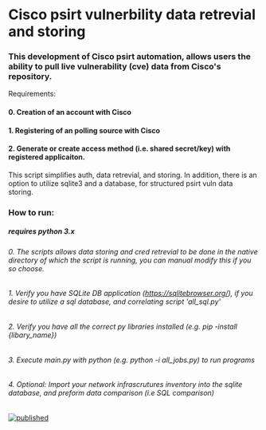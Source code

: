 # Cisco psirt vulnerbility data retrevial and storing
### This development of Cisco psirt automation, allows users the ability to pull live vulnerability (cve) data from Cisco's repository.

Requirements:
#### 0. Creation of an account with Cisco
#### 1. Registering of an polling source with Cisco 
#### 2. Generate or create access method (i.e. shared secret/key) with registered applicaiton.

This script simplifies auth, data retrevial, and storing. 
In addition, there is an option to utilize sqlite3 and a database, for structured psirt vuln data storing.


### How to run:
##### requires python 3.x
###### 0. The scripts allows data storing and cred retrevial to be done in the native directory of which the script is running, you can manual modify this if you so choose.
###### 1. Verify you have SQLite DB application (https://sqlitebrowser.org/), if you desire to utilize a sql database, and correlating script 'all_sql.py'
###### 2. Verify you have all the correct py libraries installed (e.g. pip -install {libary_name}) 
###### 3. Execute main.py with python (e.g. python -i all_jobs.py) to run programs
###### 4. Optional: Import your network infrascrutures inventory into the sqlite database, and preform data comparison (i.e SQL comparison)


[![published](https://static.production.devnetcloud.com/codeexchange/assets/images/devnet-published.svg)](https://developer.cisco.com/codeexchange/github/repo/FutureCCIE/Cisco-psirt)
